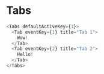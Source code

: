 # Tabs

```javascript
<Tabs defaultActiveKey={1}>
  <Tab eventKey={1} title="Tab 1">
    Wow!
  </Tab>
  <Tab eventKey={2} title="Tab 2">
    Hello!
  </Tab>
</Tabs>
```
